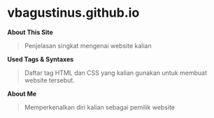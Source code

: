 # vbagustinus.github.io

**About This Site**
> Penjelasan singkat mengenai website kalian

**Used Tags & Syntaxes**
> Daftar tag HTML dan CSS yang kalian gunakan untuk membuat website tersebut.

**About Me**
> Memperkenalkan diri kalian sebagai pemilik website
